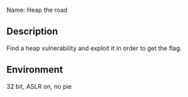 Name: Heap the road

Description
-------------

  Find a heap vulnerability and exploit it in order to get the flag.	

Environment
-----------

  32 bit, ASLR on, no pie
